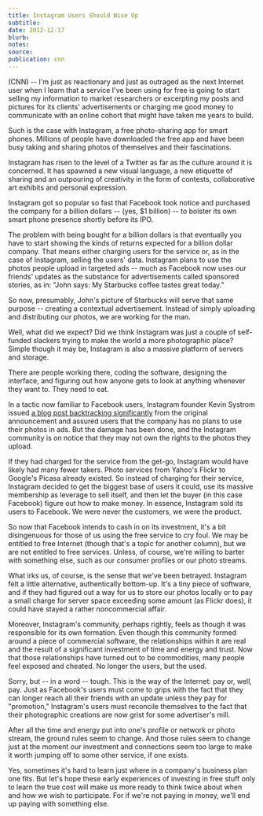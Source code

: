 ```yaml
---
title: Instagram Users Should Wise Up
subtitle:
date: 2012-12-17
blurb:
notes:
source:
publication: cnn
---
```


(CNN) -- I'm just as reactionary and just as outraged as the next Internet user when I learn that a service I've been using for free is going to start selling my information to market researchers or excerpting my posts and pictures for its clients' advertisements or charging me good money to communicate with an online cohort that might have taken me years to build.

Such is the case with Instagram, a free photo-sharing app for smart phones. Millions of people have downloaded the free app and have been busy taking and sharing photos of themselves and their fascinations.

Instagram has risen to the level of a Twitter as far as the culture around it is concerned. It has spawned a new visual language, a new etiquette of sharing and an outpouring of creativity in the form of contests, collaborative art exhibits and personal expression.

Instagram got so popular so fast that Facebook took notice and purchased the company for a billion dollars -- (yes, $1 billion) -- to bolster its own smart phone presence shortly before its IPO.

The problem with being bought for a billion dollars is that eventually you have to start showing the kinds of returns expected for a billion dollar company. That means either charging users for the service or, as in the case of Instagram, selling the users' data. Instagram plans to use the photos people upload in targeted ads -- much as Facebook now uses our friends' updates as the substance for advertisements called sponsored stories, as in: "John says: My Starbucks coffee tastes great today."

So now, presumably, John's picture of Starbucks will serve that same purpose -- creating a contextual advertisement. Instead of simply uploading and distributing our photos, we are working for the man.

Well, what did we expect? Did we think Instagram was just a couple of self-funded slackers trying to make the world a more photographic place? Simple though it may be, Instagram is also a massive platform of servers and storage.

There are people working there, coding the software, designing the interface, and figuring out how anyone gets to look at anything whenever they want to. They need to eat.

In a tactic now familiar to Facebook users, Instagram founder Kevin Systrom issued [a blog post backtracking significantly](http://www.cnn.com/2012/12/18/tech/social-media/instagram-terms-users/index.html) from the original announcement and assured users that the company has no plans to use their photos in ads. But the damage has been done, and the Instagram community is on notice that they may not own the rights to the photos they upload.

If they had charged for the service from the get-go, Instagram would have likely had many fewer takers. Photo services from Yahoo's Flickr to Google's Picasa already existed. So instead of charging for their service, Instagram decided to get the biggest base of users it could, use its massive membership as leverage to sell itself, and then let the buyer (in this case Facebook) figure out how to make money. In essence, Instagram sold its users to Facebook. We were never the customers, we were the product.

So now that Facebook intends to cash in on its investment, it's a bit disingenuous for those of us using the free service to cry foul. We may be entitled to free Internet (though that's a topic for another column), but we are not entitled to free services. Unless, of course, we're willing to barter with something else, such as our consumer profiles or our photo streams.

What irks us, of course, is the sense that we've been betrayed. Instagram felt a little alternative, authentically bottom-up. It's a tiny piece of software, and if they had figured out a way for us to store our photos locally or to pay a small charge for server space exceeding some amount (as Flickr does), it could have stayed a rather noncommercial affair.

Moreover, Instagram's community, perhaps rightly, feels as though it was responsible for its own formation. Even though this community formed around a piece of commercial software, the relationships within it are real and the result of a significant investment of time and energy and trust. Now that those relationships have turned out to be commodities, many people feel exposed and cheated. No longer the users, but the used.

Sorry, but -- in a word -- tough. This is the way of the Internet: pay or, well, pay. Just as Facebook's users must come to grips with the fact that they can longer reach all their friends with an update unless they pay for "promotion," Instagram's users must reconcile themselves to the fact that their photographic creations are now grist for some advertiser's mill.

After all the time and energy put into one's profile or network or photo stream, the ground rules seem to change. And those rules seem to change just at the moment our investment and connections seem too large to make it worth jumping off to some other service, if one exists.

Yes, sometimes it's hard to learn just where in a company's business plan one fits. But let's hope these early experiences of investing in free stuff only to learn the true cost will make us more ready to think twice about when and how we wish to participate. For if we're not paying in money, we'll end up paying with something else.

